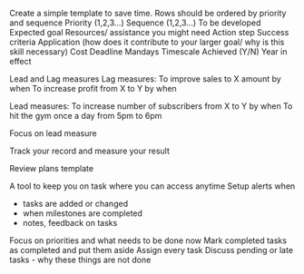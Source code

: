 Create a simple template to save time. Rows should be ordered by priority and sequence
Priority (1,2,3...)
Sequence (1,2,3...)
To be developed
Expected goal
Resources/ assistance you might need
Action step
Success criteria
Application (how does it contribute to your larger goal/ why is this skill necessary)
Cost
Deadline
Mandays
Timescale
Achieved (Y/N)
Year in effect

Lead and Lag measures
Lag measures:
To improve sales to X amount by when
To increase profit from X to Y by when

Lead measures:
To increase number of subscribers from X to Y by when
To hit the gym once a day from 5pm to 6pm

Focus on lead measure

Track your record and measure your result

Review plans template


A tool to keep you on task where you can access anytime
Setup alerts when 
- tasks are added or changed
- when milestones are completed
- notes, feedback on tasks

Focus on priorities and what needs to be done now
Mark completed tasks as completed and put them aside
Assign every task
Discuss pending or late tasks - why these things are not done